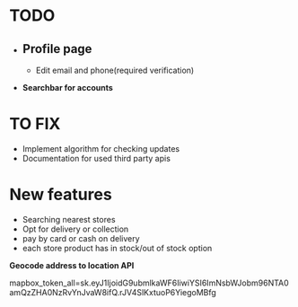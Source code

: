 # TODO
- ## Profile page
    - Edit email and phone(required verification)

- **Searchbar for accounts**
# TO FIX
- Implement algorithm for checking updates
- Documentation for used third party apis 

# New features
- Searching nearest stores
- Opt for delivery or collection
- pay by card or cash on delivery
- each store product has in stock/out of stock option

**Geocode address to location API**

mapbox_token_all=sk.eyJ1IjoidG9ubmlkaWF6IiwiYSI6ImNsbWJobm96NTA0amQzZHA0NzRvYnJvaW8ifQ.rJV4SlKxtuoP6YiegoMBfg